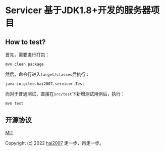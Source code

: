 # Servicer 基于JDK1.8+开发的服务器项目

## How to test?

首先，需要进行打包：

```
mvn clean package
```

然后，命令行进入```target/classes```后执行：

```
java io.gitee.hai2007.servicer.Test
```

而对于普通测试，直接在```src/test```下新增测试用例后，执行：

```
mvn test
```

开源协议
---------------------------------------
[MIT](https://github.com/hai2007/io.gitee.hai2007.servicer/blob/master/LICENSE)

Copyright (c) 2022 [hai2007](https://hai2007.gitee.io/sweethome/) 走一步，再走一步。